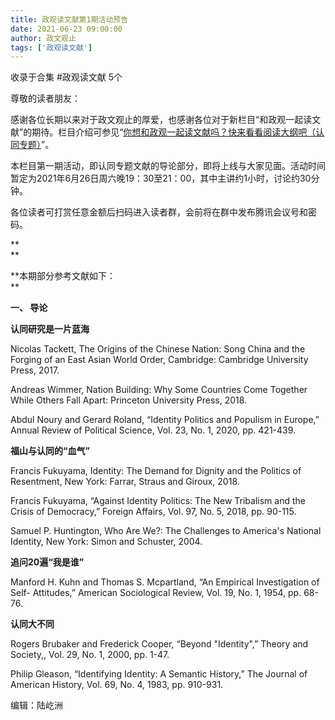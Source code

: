 ```yaml
---
title: 政观读文献第1期活动预告
date: 2021-06-23 09:00:00
author: 政文观止
tags: ['政观读文献']
---
```



收录于合集 #政观读文献 5个

尊敬的读者朋友：

  

感谢各位长期以来对于政文观止的厚爱，也感谢各位对于新栏目“和政观一起读文献”的期待。栏目介绍可参见“[你想和政观一起读文献吗？快来看看阅读大纲吧（认同专题）](http://mp.weixin.qq.com/s?__biz=MzI5ODY0MTQ1OA==&mid=2247490350&idx=1&sn=3457918c52ba6cba4224378f5961f42d&chksm=eca3ea73dbd46365a84b8c64ae13f36960374b81e6db460249f96b4996d6193ba01a0e83d217&scene=21#wechat_redirect)”。

  

本栏目第一期活动，即认同专题文献的导论部分，即将上线与大家见面。活动时间暂定为2021年6月26日周六晚19：30至21：00，其中主讲约1小时，讨论约30分钟。

  

各位读者可打赏任意金额后扫码进入读者群，会前将在群中发布腾讯会议号和密码。

 **  
**

 **本期部分参考文献如下：  
**

 **一、 导论**

 **认同研究是一片蓝海**

Nicolas Tackett, The Origins of the Chinese Nation: Song China and the Forging
of an East Asian World Order, Cambridge: Cambridge University Press, 2017.

Andreas Wimmer, Nation Building: Why Some Countries Come Together While Others
Fall Apart: Princeton University Press, 2018.

Abdul Noury and Gerard Roland, “Identity Politics and Populism in Europe,”
Annual Review of Political Science, Vol. 23, No. 1, 2020, pp. 421-439.

 **福山与认同的“血气”**

Francis Fukuyama, Identity: The Demand for Dignity and the Politics of
Resentment, New York: Farrar, Straus and Giroux, 2018.

Francis Fukuyama, “Against Identity Politics: The New Tribalism and the Crisis
of Democracy,” Foreign Affairs, Vol. 97, No. 5, 2018, pp. 90-115.

Samuel P. Huntington, Who Are We?: The Challenges to America's National
Identity, New York: Simon and Schuster, 2004.

 **追问20遍“我是谁”**

Manford H. Kuhn and Thomas S. Mcpartland, “An Empirical Investigation of Self-
Attitudes,” American Sociological Review, Vol. 19, No. 1, 1954, pp. 68-76.

 **认同大不同**

Rogers Brubaker and Frederick Cooper, “Beyond "Identity",” Theory and
Society,, Vol. 29, No. 1, 2000, pp. 1-47.

Philip Gleason, “Identifying Identity: A Semantic History,” The Journal of
American History, Vol. 69, No. 4, 1983, pp. 910-931.

  

编辑：陆屹洲

  

